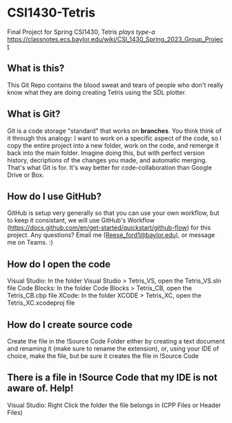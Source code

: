 # CSI1430-Tetris
Final Project for Spring CSI1430, Tetris *plays type-a*
https://classnotes.ecs.baylor.edu/wiki/CSI_1430_Spring_2023_Group_Project

## What is this?
This Git Repo contains the blood sweat and tears of people who don't really know what they are doing creating Tetris using the SDL plotter.

## What is Git?
Git is a code storage "standard" that works on **branches**.
You think think of it through this analogy:
I want to work on a specific aspect of the code, so I copy the entire project into a new folder, work on the code, and remerge it back into the main folder.
Imagine doing this, but with perfect version history, decriptions of the changes you made, and automatic merging. That's what Git is for. It's way better for code-collaboration than Google Drive or Box.

## How do I use GitHub?
GitHub is setup very generally so that you can use your own workflow, but to keep it consistant,
we will use GitHub's Workflow (https://docs.github.com/en/get-started/quickstart/github-flow) for this project.
Any questions? Email me (Reese_ford1@baylor.edu), or message me on Teams. :)

## How do I open the code
Visual Studio: In the folder Visual Studio > Tetris_VS, open the Tetris_VS.sln file
Code Blocks: In the folder Code Blocks > Tetris_CB, open the Tetris_CB.cbp file
XCode: In the folder XCODE > Tetris_XC, open the Tetris_XC.xcodeproj file

## How do I create source code
Create the file in the !Source Code Folder either by creating a text document and renaming it (make sure to rename the extension), or, using your IDE of choice, make the file, but be sure it creates the file in !Source Code

## There is a file in !Source Code that my IDE is not aware of. Help!
Visual Studio: Right Click the folder the file belongs in (CPP Files or Header Files)
